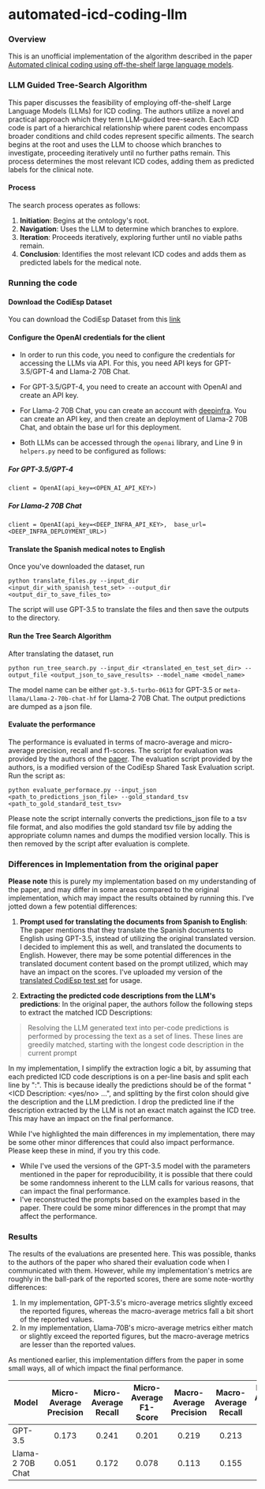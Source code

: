 # automated-icd-coding-llm

### Overview
This is an unofficial implementation of the algorithm described in the paper [Automated clinical coding using off-the-shelf large language models](https://openreview.net/pdf?id=mqnR8rGWkn).

### LLM Guided Tree-Search Algorithm

This paper discusses the feasibility of employing off-the-shelf Large Language Models (LLMs) for ICD coding. The authors utilize a novel and practical approach which they term LLM-guided tree-search. Each ICD code is part of a hierarchical relationship where parent codes encompass broader conditions and child codes represent specific ailments. The search begins at the root and uses the LLM to choose which branches to investigate, proceeding iteratively until no further paths remain. This process determines the most relevant ICD codes, adding them as predicted labels for the clinical note.

#### Process
The search process operates as follows:
1. **Initiation**: Begins at the ontology's root.
2. **Navigation**: Uses the LLM to determine which branches to explore.
3. **Iteration**: Proceeds iteratively, exploring further until no viable paths remain.
4. **Conclusion**: Identifies the most relevant ICD codes and adds them as predicted labels for the medical note.

### Running the code

#### Download the CodiEsp Dataset
You can download the CodiEsp Dataset from this [link](https://zenodo.org/records/3837305#.XsZFoXUzZpg)

#### Configure the OpenAI credentials for the client
* In order to run this code, you need to configure the credentials for accessing the LLMs via API. For this, you need API keys for GPT-3.5/GPT-4 and Llama-2 70B Chat.

* For GPT-3.5/GPT-4, you need to create an account with OpenAI and create an API key.

* For Llama-2 70B Chat, you can create an account with [deepinfra](https://deepinfra.com/). You can create an API key, and then create an deployment of Llama-2 70B Chat, and obtain the base url for this deployment.

* Both LLMs can be accessed through the `openai` library, and Line 9 in `helpers.py` need to be configured as follows:

##### For GPT-3.5/GPT-4
```
client = OpenAI(api_key=<OPEN_AI_API_KEY>)
```
##### For Llama-2 70B Chat
```
client = OpenAI(api_key=<DEEP_INFRA_API_KEY>,  base_url=<DEEP_INFRA_DEPLOYMENT_URL>)
```

#### Translate the Spanish medical notes to English
Once you've downloaded the dataset, run 

```
python translate_files.py --input_dir <input_dir_with_spanish_test_set> --output_dir <output_dir_to_save_files_to>
```

The script will use GPT-3.5 to translate the files and then save the outputs to the directory.

#### Run the Tree Search Algorithm
After translating the dataset, run

```
python run_tree_search.py --input_dir <translated_en_test_set_dir> --output_file <output_json_to_save_results> --model_name <model_name>
```

The model name can be either `gpt-3.5-turbo-0613` for GPT-3.5 or `meta-llama/Llama-2-70b-chat-hf` for Llama-2 70B Chat. The output predictions are dumped as a json file.

#### Evaluate the performance
The performance is evaluated in terms of macro-average and micro-average precision, recall and f1-scores.
The script for evaluation was provided by the authors of the [paper](https://openreview.net/pdf?id=mqnR8rGWkn). The evaluation script provided by the authors, is a modified version of the CodiEsp Shared Task Evaluation script.
Run the script as:
```
python evaluate_performace.py --input_json <path_to_predictions_json_file> --gold_standard_tsv <path_to_gold_standard_test_tsv>
```
Please note the script internally converts the predictions_json file to a tsv file format, and also modifies the gold standard tsv file by adding the appropriate column names and dumps the modified version locally. This is then removed by the script after evaluation is complete.

### Differences in Implementation from the original paper
**Please note** this is purely my implementation based on my understanding of the paper, and may differ in some areas compared to the original implementation, which may impact the results obtained by running this.
I've jotted down a few potential differences:

1. **Prompt used for translating the documents from Spanish to English**: The paper mentions that they translate the Spanish documents to English using GPT-3.5, instead of utilizing the original translated version. I decided to implement this as well, and translated the documents to English. However, there may be some potential differences in the translated document content based on the prompt utilized, which may have an impact on the scores. I've uploaded my version of the [translated CodiEsp test set](https://drive.google.com/file/d/1iIhtAbqmEq3MRPJMBYnAeDJTiZl-q2Nl/view?usp=sharing) for usage.

2. **Extracting the predicted code descriptions from the LLM's predictions**: In the original paper, the authors follow the following steps to extract the matched ICD Descriptions:

> Resolving the LLM generated text into per-code predictions is performed by processing the text as a set of lines. These lines are greedily matched, starting with the longest code description in the current prompt

In my implementation, I simplify the extraction logic a bit, by assuming that each predicted ICD code descriptions is on a per-line basis and split each line by ":". This is because ideally the predictions should be of the format "<ICD Description: <yes/no> ...", and splitting by the first colon should give the description and the LLM prediction. I drop the predicted line if the description extracted by the LLM is not an exact match against the ICD tree. This may have an impact on the final performance.

While I've highlighted the main differences in my implementation, there may be some other minor differences that could also impact performance. Please keep these in mind, if you try this code.

* While I've used the versions of the GPT-3.5 model with the parameters mentioned in the paper for reproducibility, it is possible that there could be some randomness inherent to the LLM calls for various reasons, that can impact the final performance.
* I've reconstructed the prompts based on the examples based in the paper. There could be some minor differences in the prompt that may affect the performance.

### Results
The results of the evaluations are presented here. This was possible, thanks to the authors of the paper who shared their evaluation code when I communicated with them. 
However, while my implementation's metrics are roughly in the ball-park  of the reported scores, there are some note-worthy differences:
1. In my implementation, GPT-3.5's micro-average metrics slightly exceed the reported figures, whereas the macro-average metrics fall a bit short of the reported values.
2. In my implementation, Llama-70B's micro-average metrics either match or slightly exceed the reported figures, but the macro-average metrics are lesser than the reported values.

As mentioned earlier, this implementation differs from the paper in some small ways, all of which impact the final performance.

| Model     | Micro-Average Precision | Micro-Average Recall | Micro-Average F1-Score | Macro-Average Precision | Macro-Average Recall | Macro-Average F1-Score |
|-----------|:-----------------------:|:--------------------:|:----------------------:|:-----------------------:|:--------------------:|:----------------------:|
| GPT-3.5   |           0.173         |        0.241         |        0.201           |           0.219         |         0.213        |        0.196           |
| Llama-2 70B Chat|           0.051         |        0.172         |        0.078           |           0.113         |         0.155        |         0.11           |

